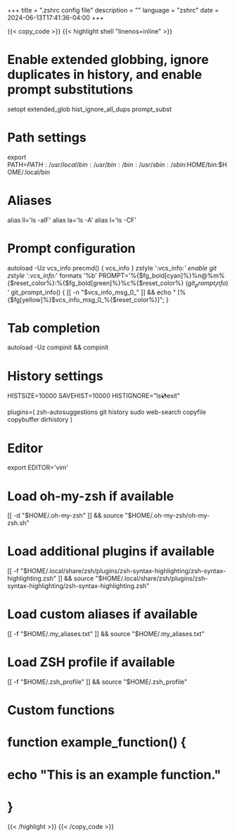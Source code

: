 +++
title = ".zshrc config file"
description = ""
language = "zshrc"
date = 2024-06-13T17:41:36-04:00
+++

{{< copy_code >}}
{{< highlight shell "linenos=inline" >}}
# Enable extended globbing, ignore duplicates in history, and enable prompt substitutions
setopt extended_glob hist_ignore_all_dups prompt_subst

# Path settings
export PATH=$PATH:/usr/local/bin:/usr/bin:/bin:/usr/sbin:/sbin:$HOME/bin:$HOME/.local/bin


# Aliases
alias ll='ls -alF'
alias la='ls -A'
alias l='ls -CF'

# Prompt configuration
autoload -Uz vcs_info
precmd() { vcs_info }
zstyle ':vcs_info:*' enable git
zstyle ':vcs_info:*' formats '%b'
PROMPT='%{$fg_bold[cyan]%}%n@%m%{$reset_color%}:%{$fg_bold[green]%}%c%{$reset_color%} $(git_prompt_info)%{$reset_color%}$ '
git_prompt_info() { [[ -n "$vcs_info_msg_0_" ]] && echo " [%{$fg[yellow]%}$vcs_info_msg_0_%{$reset_color%}]"; }

# Tab completion
autoload -Uz compinit && compinit

# History settings
HISTSIZE=10000
SAVEHIST=10000
HISTIGNORE="ls:cd:exit"

plugins=(
    zsh-autosuggestions
    git
    history
    sudo
    web-search
    copyfile
    copybuffer
    dirhistory
)

# Editor
export EDITOR='vim'

# Load oh-my-zsh if available
[[ -d "$HOME/.oh-my-zsh" ]] && source "$HOME/.oh-my-zsh/oh-my-zsh.sh"

# Load additional plugins if available
[[ -f "$HOME/.local/share/zsh/plugins/zsh-syntax-highlighting/zsh-syntax-highlighting.zsh" ]] && source "$HOME/.local/share/zsh/plugins/zsh-syntax-highlighting/zsh-syntax-highlighting.zsh"

# Load custom aliases if available
[[ -f "$HOME/.my_aliases.txt" ]] && source "$HOME/.my_aliases.txt"

# Load ZSH profile if available
[[ -f "$HOME/.zsh_profile" ]] && source "$HOME/.zsh_profile"

# Custom functions
# function example_function() {
#     echo "This is an example function."
# }


{{< /highlight >}}
{{< /copy_code >}}

